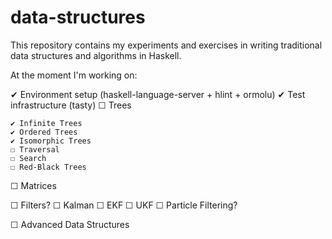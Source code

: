 # data-structures

This repository contains my experiments and exercises in writing traditional data structures and algorithms in Haskell.

At the moment I'm working on:

✔ Environment setup (haskell-language-server + hlint + ormolu)
✔ Test infrastructure (tasty)
☐ Trees

    ✔ Infinite Trees
    ✔ Ordered Trees
    ✔ Isomorphic Trees
    ☐ Traversal
    ☐ Search
    ☐ Red-Black Trees

☐ Matrices

☐ Filters?
    ☐ Kalman
    ☐ EKF
    ☐ UKF
    ☐ Particle Filtering?

☐ Advanced Data Structures
